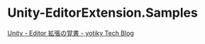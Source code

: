 # Unity-EditorExtension.Samples

[Unity - Editor 拡張の覚書 - yotiky Tech Blog](https://yotiky.hatenablog.com/entry/unity_editorextension-tips)
